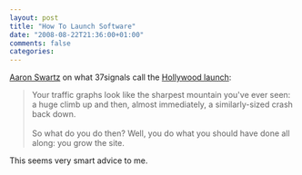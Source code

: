 ```yaml
---
layout: post
title: "How To Launch Software"
date: "2008-08-22T21:36:00+01:00"
comments: false
categories: 
---
```


<p><a href="http://www.aaronsw.com/weblog/howtolaunch">Aaron Swartz</a> on what 37signals call the <a href="http://gettingreal.37signals.com/ch13_Hollywood_Launch.php">Hollywood launch</a>:</p>

<blockquote>
<p>Your traffic graphs look like the sharpest mountain you've ever seen: a huge climb up and then, almost immediately, a similarly-sized crash back down.<br /><br />So what do you do then? Well, you do what you should have done all along: you grow the site.</p>
</blockquote>

<p>This seems very smart advice to me.</p>


